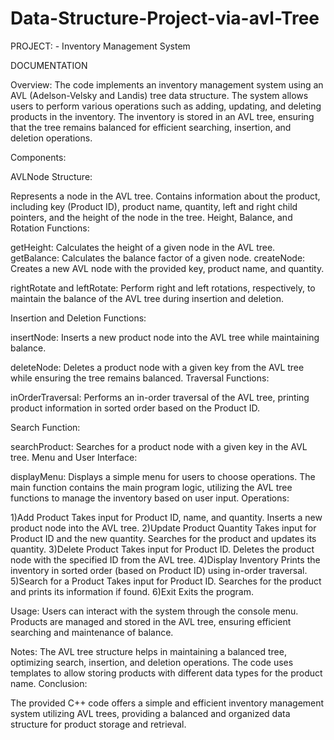 # Data-Structure-Project-via-avl-Tree
PROJECT: - Inventory Management System


DOCUMENTATION


Overview:
The code implements an inventory management system using an AVL (Adelson-Velsky and Landis) tree data structure. The system allows users to perform various operations such as adding, updating, and deleting products in the inventory. The inventory is stored in an AVL tree, ensuring that the tree remains balanced for efficient searching, insertion, and deletion operations.

Components:

AVLNode Structure:

Represents a node in the AVL tree.
Contains information about the product, including key (Product ID), product name, quantity, left and right child pointers, and the height of the node in the tree.
Height, Balance, and Rotation Functions:

getHeight: 
Calculates the height of a given node in the AVL tree.
getBalance:
 Calculates the balance factor of a given node.
createNode:
 Creates a new AVL node with the provided key, product name, and quantity.

rightRotate and leftRotate: 
Perform right and left rotations, respectively, to maintain the balance of the AVL tree during insertion and deletion.

Insertion and Deletion Functions:

insertNode:
 Inserts a new product node into the AVL tree while maintaining balance.

deleteNode:
 Deletes a product node with a given key from the AVL tree while ensuring the tree remains balanced.
Traversal Functions:

inOrderTraversal: 
Performs an in-order traversal of the AVL tree, printing product information in sorted order based on the Product ID.

Search Function:

searchProduct: 
Searches for a product node with a given key in the AVL tree.
Menu and User Interface:

displayMenu: 
Displays a simple menu for users to choose operations.
The main function contains the main program logic, utilizing the AVL tree functions to manage the inventory based on user input.
Operations:

1)Add Product 
Takes input for Product ID, name, and quantity.
Inserts a new product node into the AVL tree.
2)Update Product Quantity 
Takes input for Product ID and the new quantity.
Searches for the product and updates its quantity.
3)Delete Product 
Takes input for Product ID.
Deletes the product node with the specified ID from the AVL tree.
4)Display Inventory 
Prints the inventory in sorted order (based on Product ID) using in-order traversal.
5)Search for a Product
Takes input for Product ID.
Searches for the product and prints its information if found.
6)Exit 
Exits the program.

Usage:
Users can interact with the system through the console menu.
Products are managed and stored in the AVL tree, ensuring efficient searching and maintenance of balance.

Notes:
The AVL tree structure helps in maintaining a balanced tree, optimizing search, insertion, and deletion operations.
The code uses templates to allow storing products with different data types for the product name.
Conclusion:

The provided C++ code offers a simple and efficient inventory management system utilizing AVL trees, providing a balanced and organized data structure for product storage and retrieval. 

